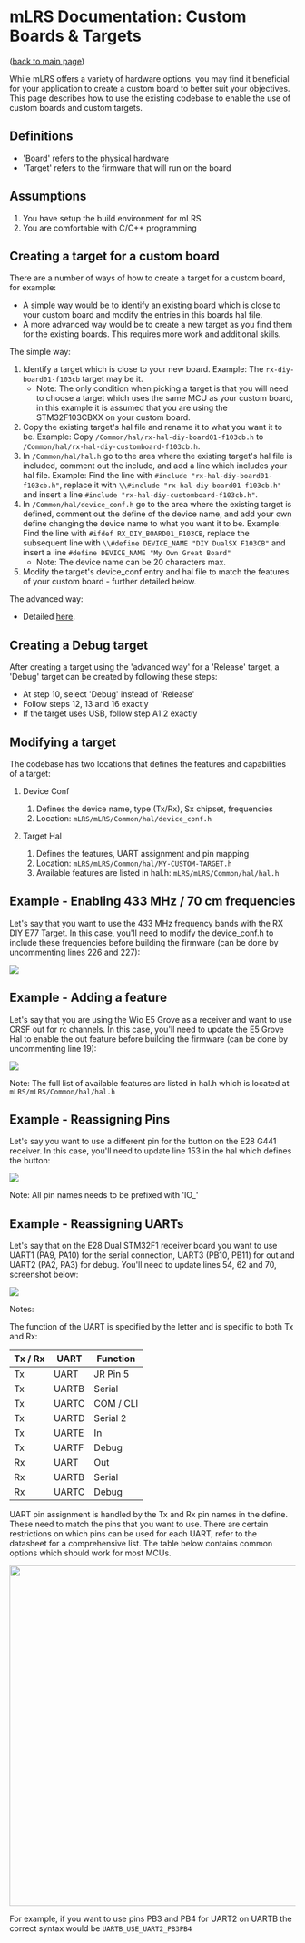 # mLRS Documentation: Custom Boards & Targets #

([back to main page](../README.md))

While mLRS offers a variety of hardware options, you may find it beneficial for your application to create a custom board to better suit your objectives.  This page describes how to use the existing codebase to enable the use of custom boards and custom targets.

## Definitions

- 'Board' refers to the physical hardware
- 'Target' refers to the firmware that will run on the board

## Assumptions

1. You have setup the build environment for mLRS
2. You are comfortable with C/C++ programming

## Creating a target for a custom board

There are a number of ways of how to create a target for a custom board, for example:
- A simple way would be to identify an existing board which is close to your custom board and modify the entries in this boards hal file.
- A more advanced way would be to create a new target as you find them for the existing boards. This requires more work and additional skills.

The simple way:

1. Identify a target which is close to your new board. Example: The `rx-diy-board01-f103cb` target may be it.
    - Note: The only condition when picking a target is that you will need to choose a target which uses the same MCU as your custom board, in this example it is assumed that you are using the STM32F103CBXX on your custom board.
2. Copy the existing target's hal file and rename it to what you want it to be. Example: Copy `/Common/hal/rx-hal-diy-board01-f103cb.h` to `/Common/hal/rx-hal-diy-customboard-f103cb.h`.
3. In `/Common/hal/hal.h` go to the area where the existing target's hal file is included, comment out the include, and add a line which includes your hal file. Example: Find the line with `#include "rx-hal-diy-board01-f103cb.h"`, replace it with `\\#include "rx-hal-diy-board01-f103cb.h"` and insert a line `#include "rx-hal-diy-customboard-f103cb.h"`.
4. In `/Common/hal/device_conf.h` go to the area where the existing target is defined, comment out the define of the device name, and add your own define changing the device name to what you want it to be. Example: Find the line with `#ifdef RX_DIY_BOARD01_F103CB`, replace the subsequent line with `\\#define DEVICE_NAME "DIY DualSX F103CB"` and insert a line `#define DEVICE_NAME "My Own Great Board"`
    - Note: The device name can be 20 characters max.
5. Modify the target's device_conf entry and hal file to match the features of your custom board - further detailed below.

The advanced way:

- Detailed [here](https://github.com/olliw42/mLRS/blob/main/mLRS/CREATE_TARGET_INSTRUCTIONS.md).

## Creating a Debug target

After creating a target using the 'advanced way' for a 'Release' target, a 'Debug' target can be created by following these steps:

- At step 10, select 'Debug' instead of 'Release'
- Follow steps 12, 13 and 16 exactly
- If the target uses USB, follow step A1.2 exactly

## Modifying a target

The codebase has two locations that defines the features and capabilities of a target:
1. Device Conf
    1. Defines the device name, type (Tx/Rx), Sx chipset, frequencies
    2. Location: `mLRS/mLRS/Common/hal/device_conf.h`
        
2. Target Hal
    1. Defines the features, UART assignment and pin mapping
    2. Location: `mLRS/mLRS/Common/hal/MY-CUSTOM-TARGET.h`
    3. Available features are listed in hal.h: `mLRS/mLRS/Common/hal/hal.h`

## Example - Enabling 433 MHz / 70 cm frequencies

Let's say that you want to use the 433 MHz frequency bands with the RX DIY E77 Target.  In this case, you'll need to modify the device_conf.h to include these frequencies before building the firmware (can be done by uncommenting lines 226 and 227):

<img src="images/E77_Device_Conf.png">

## Example - Adding a feature

Let's say that you are using the Wio E5 Grove as a receiver and want to use CRSF out for rc channels.  In this case, you'll need to update the E5 Grove Hal to enable the out feature before building the firmware (can be done by uncommenting line 19):

<img src="images/E5_Hal_19.png">

Note: The full list of available features are listed in hal.h which is located at `mLRS/mLRS/Common/hal/hal.h`

## Example - Reassigning Pins

Let's say you want to use a different pin for the button on the E28 G441 receiver.  In this case, you'll need to update line 153 in the hal which defines the button:

<img src="images/E28_G441_Hal_153.png">

Note:  All pin names needs to be prefixed with 'IO_'

## Example - Reassigning UARTs

Let's say that on the E28 Dual STM32F1 receiver board you want to use UART1 (PA9, PA10) for the serial connection, UART3 (PB10, PB11) for out and UART2 (PA2, PA3) for debug.  You'll need to update lines 54, 62 and 70, screenshot below:

<img src="images/E28_Dual_UART.png">

Notes:

The function of the UART is specified by the letter and is specific to both Tx and Rx:

Tx / Rx | UART   | Function     |                                                   
------- | ------ | ------------ |
Tx      | UART   | JR Pin 5     |
Tx      | UARTB  | Serial       |
Tx      | UARTC  | COM / CLI    |
Tx      | UARTD  | Serial 2     |
Tx      | UARTE  | In           |
Tx      | UARTF  | Debug        |
Rx      | UART   | Out          |
Rx      | UARTB  | Serial       |
Rx      | UARTC  | Debug        |

UART pin assignment is handled by the Tx and Rx pin names in the define.  These need to match the pins that you want to use.  There are certain restrictions on which pins can be used for each UART, refer to the datasheet for a comprehensive list. The table below contains common options which should work for most MCUs.

<img src="images/UART_PINS.png" width="600px">

For example, if you want to use pins PB3 and PB4 for UART2 on UARTB the correct syntax would be `UARTB_USE_UART2_PB3PB4`